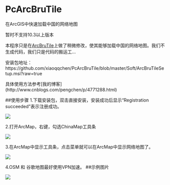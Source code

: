 # PcArcBruTile
在ArcGIS中快速加载中国的网络地图

暂时不支持10.3以上版本

本程序只是在[ArcBruTile](https://arcbrutile.codeplex.com/)上做了稍微修改，使其能够加载中国的网络地图。我们不生成代码，我们只是代码的搬运工...
<p>安装包地址：https://github.com/xiaoqqchen/PcArcBruTile/blob/master/Soft/ArcBruTileSetup.msi?raw=true</p>
具体使用方法参考[我的博客](http://www.cnblogs.com/pengchen/p/4771288.html)

##使用步骤
1.下载安装包，双击直接安装，安装成功后显示“Registration succeeded”表示注册成功。

<img src="http://images2015.cnblogs.com/blog/364847/201508/364847-20150831140032653-1216018214.png"/>

2.打开ArcMap，右键，勾选ChinaMap工具条

<img src="http://images2015.cnblogs.com/blog/364847/201508/364847-20150831140033185-243190152.png"/>

3.在ArcMap中显示工具条，点击菜单就可以在ArcMap中显示网络地图了。

<img src="http://images2015.cnblogs.com/blog/364847/201508/364847-20150831140034372-2081082899.png"/>

4.OSM 和 谷歌地图最好使用VPN加速。
##示例图片
<p><img src="https://github.com/xiaoqqchen/PcArcBruTile/blob/master/Soft/1.png"/></p>
